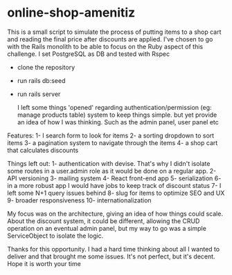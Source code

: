 # online-shop-amenitiz

This is a small script to simulate the process of putting items to a shop cart and reading the final price after discounts are applied.
I've chosen to go with the Rails monolith to be able to focus on the Ruby aspect of this challenge. I set PostgreSQL as DB and tested with Rspec

- clone the repository
- run rails db:seed
- run rails server

  I left some things 'opened' regarding authentication/permission (eg: manage products table) system to keep things simple. but yet provide an idea of how I was thinking. Such as the admin panel, user panel etc

Features:
1- I search form to look for items
2- a sorting dropdown to sort items 
3- a pagination system to navigate through the items
4- a shop cart that calculates discounts

Things left out:
1- authentication with devise. That's why I didn't isolate some routes in a user.admin role as it would be done on a regular app. 
2- API versioning
3- mailing system 
4- React front-end app
5- serialization
6- in a more robust app I would have jobs to keep track of discount status
7- I left some N+1 query issues behind
8- slug for items to optimize SEO and UX
9- broader responsiveness
10- internationalization

My focus was on the architecture, giving an idea of how things could scale.
About the discount system, it could be different, allowing the CRUD operation on an eventual admin panel, but my way to go was a simple ServiceObject to isolate the logic.

Thanks for this opportunity. I had a hard time thinking about all I wanted to deliver and that brought me some issues. It's not perfect, but it's decent. Hope it is worth your time



  
 
